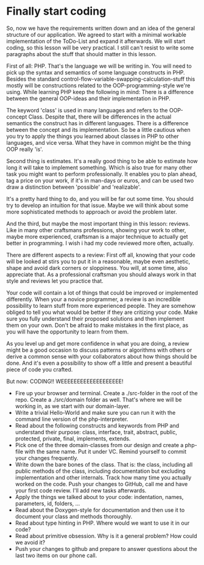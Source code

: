 # Finally start coding

So, now we have the requirements written down and an idea of the general structure
of our application. We agreed to start with a minimal workable implementation of
the ToDo-List and expand it afterwards. We will start coding, so this lesson will 
be very practical. I still can't resist to write some paragraphs about the stuff
that should matter in this lesson.

First of all: PHP. That's the language we will be writing in. You will need to
pick up the syntax and semantics of some language constructs in PHP. Besides the
standard control-flow-variable-swapping-calculation-stuff this mostly will be
constructions related to the OOP-programming-style we're using. While learning 
PHP keep the following in mind: There is a difference between the general 
OOP-ideas and their implementation in PHP.

The keyword 'class' is used in many languages and refers to the OOP-concept 
Class. Despite that, there will be differences in the actual semantics the
construct has in different languages. There is a difference between the concept
and its implementation. So be a little cautious when you try to apply the things
you learned about classes in PHP to other languages, and vice versa. What they
have in common might be the thing OOP really 'is'.  

Second thing is estimates. It's a really good thing to be able to estimate how
long it will take to implement something. Which is also true for many other task
you might want to perform professionally. It enables you to plan ahead, tag a
price on your work, if it's in man-days or euros, and can be used two draw a
distinction between 'possible' and 'realizable'. 

It's a pretty hard thing to do, and you will be far out some time. You should 
try to develop an intuition for that issue. Maybe we will think about some more
sophisticated methods to approach or avoid the problem later.

And the third, but maybe the most important thing in this lesson: reviews. Like
in many other craftsmans professions, showing your work to other, maybe more
experienced, craftsman is a major technique to actually get better in programming.
I wish i had my code reviewed more often, actually. 

There are different aspects to a review: First off all, knowing that your code
will be looked at stirs you to put it in a reasonable, maybe even aesthetic, 
shape and avoid dark corners or sloppiness. You will, at some time, also 
appreciate that. As a professional craftsman you should always work in that 
style and reviews let you practice that.

Your code will contain a lot of things that could be improved or implemented
differently. When your a novice programmer, a review is an incredible possibility
to learn stuff from more experienced people. They are somehow obliged to tell
you what would be better if they are critizing your code. Make sure you fully
understand their proposed solutions and then implement them on your own. Don't
be afraid to make mistakes in the first place, as you will have the opportunity
to learn from them. 

As you level up and get more confidence in what you are doing, a review might
be a good occasion to discuss patterns or algorithms with others or derive a
common sense with your collaborators about how things should be done. And it's
even a possibility to show off a little and present a beautiful piece of code
you crafted.

But now: CODING!! WEEEEEEEEEEEEEEEEEEE! 

* Fire up your browser and terminal. Create a ./src-folder in the root of the
  repo. Create a ./src/domain folder as well. That's where we will be working
  in, as we start with our domain-layer.  
* Write a trivial Hello-World and make sure you can run it with the command
  line version of the php-interpreter.
* Read about the following constructs and keywords from PHP and understand their
  purpose: class, interface, trait, abstract, public, protected, private, final,
  implements, extends.
* Pick one of the three domain-classes from our design and create a php-file with
  the same name. Put it under VC. Remind yourself to commit your changes 
  frequently.
* Write down the bare bones of the class. That is: the class, including all
  public methods of the class, including documentation but excluding implementation
  and other internals. Track how many time you actually worked on the code. Push
  your changes to GitHub, call me and have your first code review. I'll add new 
  tasks afterwards. 
* Apply the things we talked about to your code: indentation, names, parameters,
  id, folders, ...
* Read about the Doxygen-style for documentation and then use it to document your
  class and methods thoroughly.
* Read about type hinting in PHP. Where would we want to use it in our code?
* Read about primitive obsession. Why is it a general problem? How could we avoid
  it?
* Push your changes to github and prepare to answer questions about the last two
  items on our phone call.
